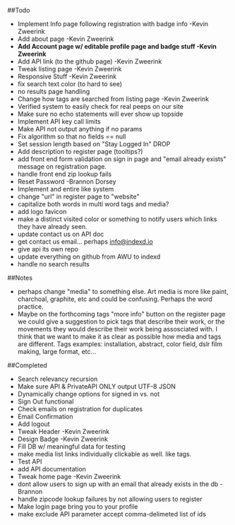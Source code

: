 ##Todo

- Implement Info page following registration with badge info -Kevin Zweerink
- Add about page -Kevin Zweerink
- __Add Account page w/ editable profile page and badge stuff -Kevin Zweerink__
- Add API link (to the github page)  -Kevin Zweerink
- Tweak listing page -Kevin Zweerink
- Responsive Stuff -Kevin Zweerink
- fix search text color (to hard to see)
- no results page handling
- Change how tags are searched from listing page -Kevin Zweerink
- Verified system to easily check for real peeps on our site
- Make sure no echo statements will ever show up topside
- Implement API key call limits
- Make API not output anything if no params
- Fix algorithm so that no fields == null
- Set session length based on "Stay Logged In" DROP
- Add description to register page (tooltips?)
- add front end form validation on sign in page and "email already exists" message on registration page.
- handle front end zip lookup fails
- Reset Password -Brannon Dorsey
- Implement and entire like system
- change "url" in register page to "website"
- capitalize both words in multi word tags and media?
- add logo favicon
- make a distinct visited color or something to notify users which links they have already seen.
- update contact us on API doc
- get contact us email… perhaps info@indexd.io
- give api its own repo
- update everything on github from AWU to indexd
- handle no search results

##Notes
- perhaps change "media" to something else. Art media is more like paint, charchoal, graphite, etc and could be confusing. Perhaps the word practice.
- Maybe on the forthcoming tags "more info" button on the register page we could give a suggestion to pick tags that describe their work, or the movements they would describe their work being assosciated with. I think that we want to make it as clear as possible how media and tags are different. Tags examples: installation, abstract, color field, dslr film making, large format, etc…


##Completed

- Search relevancy recursion
- Make sure API & PrivateAPI ONLY output UTF-8 JSON
- Dynamically change options for signed in vs. not
- Sign Out functional
- Check emails on registration for duplicates
- Email Confirmation
- Add logout
- Tweak Header -Kevin Zweerink
- Design Badge -Kevin Zweerink
- Fill DB w/ meaningful data for testing
- make media list links individually clickable as well. like tags.
- Test API
- add API documentation
- Tweak home page -Kevin Zweerink
- dont allow users to sign up with an email that already exists in the db -Brannon
- handle zipcode lookup failures by not allowing users to register
- Make login page bring you to your profile
- make exclude API parameter accept comma-delimeted list of ids
